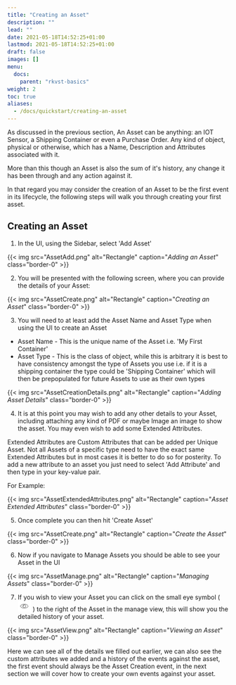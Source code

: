 ```yaml
---
title: "Creating an Asset"
description: ""
lead: ""
date: 2021-05-18T14:52:25+01:00
lastmod: 2021-05-18T14:52:25+01:00
draft: false
images: []
menu:
  docs:
    parent: "rkvst-basics"
weight: 2
toc: true
aliases:
  - /docs/quickstart/creating-an-asset
---
```


As discussed in the previous section, An Asset can be anything: an IOT Sensor, a Shipping Container or even a Purchase Order. Any kind of object, physical or otherwise, which has a Name, Description and Attributes associated with it.

More than this though an Asset is also the sum of it's history, any change it has been through and any action against it.

In that regard you may consider the creation of an Asset to be the first event in its lifecycle, the following steps will walk you through creating your first asset.

Creating an Asset
--------------

1. In the UI, using the Sidebar, select 'Add Asset'

{{< img src="AssetAdd.png" alt="Rectangle" caption="<em>Adding an Asset</em>" class="border-0" >}}


2. You will be presented with the following screen, where you can provide the details of your Asset:

{{< img src="AssetCreate.png" alt="Rectangle" caption="<em>Creating an Asset</em>" class="border-0" >}}

3. You will need to at least add the Asset Name and Asset Type when using the UI to create an Asset

* Asset Name - This is the unique name of the Asset i.e. 'My First Container'
* Asset Type - This is the class of object, while this is arbitrary it is best to have consistency amongst the type of Assets you use i.e. if it is a shipping container the type could be 'Shipping Container' which will then be prepopulated for future Assets to use as their own types

{{< img src="AssetCreationDetails.png" alt="Rectangle" caption="<em>Adding Asset Details</em>" class="border-0" >}}

4. It is at this point you may wish to add any other details to your Asset, including attaching any kind of PDF or maybe Image an image to show the asset. You may even wish to add some Extended Attributes. 

Extended Attributes are Custom Attributes that can be added per Unique Asset. Not all Assets of a specific type need to have the exact same Extended Attributes but in most cases it is better to do so for posterity. To add a new attribute to an asset you just need to select 'Add Attribute' and then type in your key-value pair.

For Example:

{{< img src="AssetExtendedAttributes.png" alt="Rectangle" caption="<em>Asset Extended Attributes</em>" class="border-0" >}}

5. Once complete you can then hit 'Create Asset'

{{< img src="AssetCreate.png" alt="Rectangle" caption="<em>Create the Asset</em>" class="border-0" >}}

6. Now if you navigate to Manage Assets you should be able to see your Asset in the UI

{{< img src="AssetManage.png" alt="Rectangle" caption="<em>Managing Assets</em>" class="border-0" >}}

7. If you wish to view your Asset you can click on the small eye symbol ( ![](EyeSymbol.png) ) to the right of the Asset in the manage view, this will show you the detailed history of your asset.

{{< img src="AssetView.png" alt="Rectangle" caption="<em>Viewing an Asset</em>" class="border-0" >}}

Here we can see all of the details we filled out earlier, we can also see the custom attributes we added and a history of the events against the asset, the first event should always be the Asset Creation event, in the next section we will cover how to create your own events against your asset.

